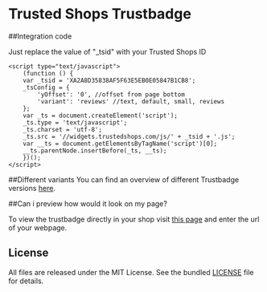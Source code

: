 Trusted Shops Trustbadge
=======

##Integration code

Just replace the value of "_tsid" with your Trusted Shops ID

```
<script type="text/javascript">
    (function () {
    var _tsid = 'XA2A8D35838AF5F63E5EB0E05847B1CB8';
    _tsConfig = {
        'yOffset': '0', //offset from page bottom
        'variant': 'reviews' //text, default, small, reviews
    };
    var _ts = document.createElement('script');
    _ts.type = 'text/javascript';
    _ts.charset = 'utf-8';
    _ts.src = '//widgets.trustedshops.com/js/' + _tsid + '.js';
    var __ts = document.getElementsByTagName('script')[0];
    __ts.parentNode.insertBefore(_ts, __ts);
    })();
</script>
```

##Different variants
You can find an overview of different Trustbadge versions [here](http://www.trustedshops.eu/merchants/integration/trustbadge.html).

##Can i preview how would it look on my page?

To view the trustbadge directly in your shop visit [this page](http://www.trustedshops.eu/merchants/integration/trustbadge.html) and enter the url of your webpage.


License
-------

All files are released under the MIT License. See the bundled
[LICENSE](https://github.com/trustedshops/trustbadge/blob/master/LICENSE) file for details.
